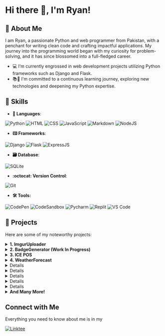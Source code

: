 # Hi there 👋, I'm Ryan!

## 👤 About Me

I am Ryan, a passionate Python and web programmer from Pakistan, with a penchant for writing clean code and crafting impactful applications. My journey into the programming world began with my curiosity for problem-solving, and it has since blossomed into a full-fledged career.

- 💻 I’m currently engrossed in web development projects utilizing Python frameworks such as Django and Flask.
- 📚🐍 I'm committed to a continuous learning journey, exploring new technologies and deepening my Python expertise.

## 💼 Skills

- **💬 Languages**:

![Python](https://img.shields.io/badge/python-3670A0?style=for-the-badge&logo=python&logoColor=ffdd54) ![HTML](https://img.shields.io/badge/html5-%23E34F26.svg?style=for-the-badge&logo=html5&logoColor=white) ![CSS](https://img.shields.io/badge/css3-%231572B6.svg?style=for-the-badge&logo=css3&logoColor=white) ![JavaScript](https://img.shields.io/badge/javascript-%23323330.svg?style=for-the-badge&logo=javascript&logoColor=%23F7DF1E) ![Markdown](https://img.shields.io/badge/markdown-%23000000.svg?style=for-the-badge&logo=markdown&logoColor=white) ![NodeJS](https://img.shields.io/badge/node.js-6DA55F?style=for-the-badge&logo=node.js&logoColor=white)
- **🖽 Frameworks**:

![Django](https://img.shields.io/badge/django-%23092E20.svg?style=for-the-badge&logo=django&logoColor=white) ![Flask](https://img.shields.io/badge/flask-%23000.svg?style=for-the-badge&logo=flask&logoColor=white) ![ExpressJS](https://img.shields.io/badge/express.js-%23404d59.svg?style=for-the-badge&logo=express&logoColor=%2361DAFB)
- **🗃️ Database**:

![SQLite](https://img.shields.io/badge/sqlite-%2307405e.svg?style=for-the-badge&logo=sqlite&logoColor=white)
- **:octocat: Version Control**:

![Git](https://img.shields.io/badge/git-%23F05033.svg?style=for-the-badge&logo=git&logoColor=white)
- **:hammer_and_wrench: Tools:**

![CodePen](https://img.shields.io/badge/CodePen-white?style=for-the-badge&logo=codepen&logoColor=black) ![CodeSandbox](https://img.shields.io/badge/Codesandbox-040404?style=for-the-badge&logo=codesandbox&logoColor=DBDBDB) ![Pycharm](https://img.shields.io/badge/pycharm-143?style=for-the-badge&logo=pycharm&logoColor=black&color=black&labelColor=green)
![Replit](https://img.shields.io/badge/Replit-DD1200?style=for-the-badge&logo=Replit&logoColor=white) ![VS Code](https://img.shields.io/badge/Visual%20Studio%20Code-0078d7.svg?style=for-the-badge&logo=visual-studio-code&logoColor=white")


## 📂 Projects

Here are some of my noteworthy projects:

<details>
<summary align="left"><strong>1. ImgurUploader</strong></summary>
   <ul>
      <li>Description: A Flask-based web application for uploading files to Imgur using its API and fetching the corresponding URL.</li>
      <li>Replit Project: <a href="https://replit.com/@RyanBaig/ImgurUploader">ImgurUploader</a></li>
      <li>Live Demo: <a href="https://imguruploader.ryanbaig.repl.co">Click Here</a></li>
   </ul>
</details>


<details>
<summary align="left"><strong>2. BadgeGenerator (Work In Progress)</strong></summary>
    <ul>
         <li>Description: An Easy-to-use generator/customizer for information/custon badges for your <a href="badgegenerator.ryanbaig.repl.co/profile-badges">Profile</a>, <a href="https://badgegenerator.ryanbaig.repl.co/generate/custom">Custom</a>, or GitHub/any platform including <a href="https://crates.io">crates.io</a>, <a href="https://npmjs.com">NPM</a> and <a href="https://pypi.org">PyPi</a> and many more coming soon! Badges are generated from <a href="https://badgers.space">badgers.space</a> & <a href="https://shields.io">shields.io</a>. Fun Fact: My <strong>BIGGEST</strong> web project YET!</li>
         <li>Replit Project Link: <a href=https://replit.com/@RyanBaig/BadgeGenerator>Link</a></li>
         <li>Live Demo: <a href=https://badgegenerator.ryanbaig.repl.co>Link</a></li>
     </ul>
</details>

<details>
<summary align="left"><strong>3. ICE POS</strong></summary>
    <ul>
         <li>Description: A Point of Sale (POS) software tailored for my father's courier business. Fun Fact: My <strong>BIGGEST</strong> Python project YET!</li>
         <li>Repository Link: <a href=https://github.com/RyanGamingYT/ICEPOS>Github Repository</a></li>
         <li>Screenshots: <a href=https://github.com/RyanGamingYT/ICEPOS/blob/master/README.md#screenshots>Link</a></li>
     </ul>
</details>
<details>
<summary align="left"><strong>4. WeatherForecast</strong></summary>
   <ul>
   <li>Description: A weather forecast application utilizing the <a href=weatherapi.com>WeatherAPI.com's</a> API. Provides weather forecasts for capital cities by inputting either a <strong>City</strong> or <strong>Country</strong> name.</li>
   <li>Repository Link: <a href=https://github.com/RyanGamingYT/WeatherForecast>Github Repository</a></li>
   <li>Screenshots: <a href=https://github.com/RyanGamingYT/WeatherForecast/blob/master/screenshots.JPG>Link</a</li>
   </ul>
   
</details>
<details>
<summary align="left"><strong>5. Auto-Organizer</strong></summary>
   <ul>
   <li>Description: Swiftly organizes any directory in mere seconds!</li>
   <li>Repository Link: <a href=https://github.com/RyanGamingYT/Auto-Organizer>Github Repository</a></li>
   <li>Executable: <a href=https://github.com/RyanGamingYT/Auto-Organizer/blob/main/dist/EXE/EXE/main.exe>Link</a</li>
   </ul>
   
</details>

<details>
<summary align="left"><strong>6. Password Manager</strong></summary>
   <ul>
   <li>Description: A secure Password Manager.</li>
   <li>Repository Link: <a href=https://github.com/RyanGamingYT/Password-Manager>Github Repository</a></li>
   <li>Executable: <a href=https://github.com/RyanGamingYT/Password-Manager/blob/main/dist/main.exe>Link</a</li>
   </ul>
   
</details>

<details>
<summary align="left"><strong>7. Clock</strong></summary>
   <ul>
   <li>Description: A comprehensive Clock Application featuring functionalities like alarms, stopwatch, and timer.</li>
   <li>Repository Link: <a href=https://github.com/RyanGamingYT/Clock>Github Repository</a></li>
   <li>Screenshots: <a href=https://github.com/RyanGamingYT/Clock#screenshots>Link</a></li>
   <li>Executable: <a href=https://github.com/RyanGamingYT/Clock/blob/main/dist/clock.exe>Link</a</li>
   </ul>
   
</details>

<details>
<summary align="left"><strong>8. Rock Paper Scissors</strong></summary>
   <ul>
   <li>Description:A simple yet engaging Rock-Paper-Scissors game with an AI opponent.</li>
   <li>Repository Link: <a href=https://github.com/RyanGamingYT/Rock-Paper-Scissors>Github Repository</a></li>
   <li>Screenshots: <a href=https://github.com/RyanGamingYT/Rock-Paper-Scissors#screenshots></a></li>
   <li>Executable: <a href=https://github.com/RyanGamingYT/Rock-Paper-Scissors/blob/main/dist/Rock%20Paper%20Scissors.exe>Link</a</li>
   </ul>
   
</details>

<details>
<summary align="left"><strong>9. Discordia Discord Bot</strong></summary>
   <ul>
   <li>Description: A simple Discord bot I made for a Discord server named <a href=https://rg5373429.wixsite.com/discordia>Discordia.</a></li>
   <li>Replit Link: <a href=https://replit.com/@RyanBaig/Discordia-Bot#index.js>Replit Project</a></li>
   <li>Technologies Used: <a href=https://discord.js.org/>Discord.js v12, </a><a href=https://discord.js.org/>Express.js, </a>and <a href=https://github.com/xixi52/discord-canvas#readme> Discord-canvas.</a></li>
   </ul>
</details>

<details>
<summary align="left"><strong>And Many More!</strong></summary>
   <ul>
   <li>Visit My <a href=codepen.io/Ryan-Baig>CodePen, </a><a href=replit.com/@RyanBaig>Replit </a>or <a href=https://github.com/RyanGamingYT?tab=repositories>My Repositories. </a></li>
   </ul>
</details>

    
## Connect with Me
Everything you need to know about me is in my 


[![Linktee](https://img.shields.io/badge/linktree-1de9b6?style=for-the-badge&logo=linktree&logoColor=white)](https://linktr.ee/ryanbaig)
